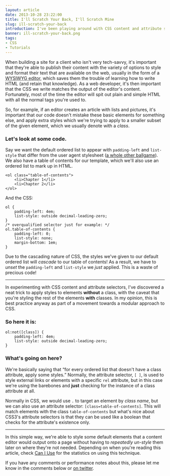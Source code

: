 ```yaml
---
layout: article
date: 2013-10-28 23:22:00
title: I'll Scratch Your Back, I'll Scratch Mine
slug: ill-scratch-your-back
introduction: I've been playing around with CSS content and attribute selectors recently, and come across a useful trick for styling default elements.
banner: ill-scratch-your-back.png
tags:
- CSS
- Tutorials
---
```


When building a site for a client who isn't very tech-savvy, it's important that they're able to publish their content with the variety of options to style and format their text that are available on the web, usually in the form of a <abbr title="What You See Is What You Get">WYSIWYG editor</abbr>, which saves them the trouble of learning how to write HTML (and retain that knowledge). As a web developer, it's then important that the CSS we write matches the output of the editor's content. Fortunately, most of the time the editor will spit out plain and simple HTML with all the normal tags you're used to.

So, for example, if an editor creates an article with lists and pictures, it's important that our code doesn't mistake these basic elements for something else, and apply extra styles which we're trying to apply to a smaller subset of the given element, which we usually denote with a <dfn title="A class is a label which is assigned to element(s) to distinguish it from like elements.">class</dfn>.

### Let's look at some code.

Say we want the default ordered list to appear with <code>padding-left</code> and <code>list-style</code> that differ from the user agent stylesheet ([a whole other ballgame](http://necolas.github.io/normalize.css/)). We also have a table of contents for our template, which we'll also use an ordered list to mark up in HTML.

    <ol class="table-of-contents">
        <li>Chapter 1</li>
        <li>Chapter 2</li>
    </ol>

And the CSS:

	ol {
		padding-left: 4em;
        list-style: outside decimal-leading-zero;
    }
    /* overqualified selector just for example: */
    ol.table-of-contents {
        padding-left: 0;
        list-style: none;
        margin-bottom: 1em;
    }

Due to the cascading nature of CSS, the styles we've given to our default ordered list will *cascade* to our table of contents! As a result, we have to *unset* the <code>padding-left</code> and <code>list-style</code> we *just* applied. This is a waste of precious code!

--------

In experimenting with CSS content and attribute selectors, I've discovered a neat trick to apply styles to elements **without** a class, with the caveat that you're styling the rest of the elements **with** classes. In my opinion, this is best practice anyway as part of a movement towards a modular approach to CSS.

### So here it is:

	ol:not([class]) {
		padding-left: 4em;
        list-style: outside decimal-leading-zero;
    }

### What's going on here?

We're basically saying that <q>for every ordered list that doesn't have a class attribute, apply some styles.</q> Normally, the attribute selector, <code>[ ]</code>, is used to style external links or elements with a specific <code>rel</code> attribute, but in this case we're using the barebones and **just** checking for the instance of a class attribute at all.

Normally in CSS, we would use <code>.</code> to target an element by *class name*, but we can also use an attribute selector: <code>[class=table-of-contents]</code>. This will match elements with the class <code>table-of-contents</code> but what's nice about CSS3's attribute selectors is that they can be used like a boolean that checks for the attribute's existence only.

--------

In this simple way, we're able to style some default elements that a content editor would output onto a page without having to *repeatedly un-style* them later on where they're not needed. Depending on when you're reading this article, check [Can I Use](http://caniuse.com/#search=not) for the statistics on using this technique.

If you have any comments or performance notes about this, please let me know in the comments below or [on twitter](http://twitter.com/iamchrisburnell).
